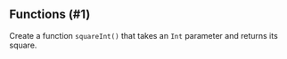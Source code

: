 ## Functions (#1)

Create a function `squareInt()` that takes an `Int` parameter and
returns its square.